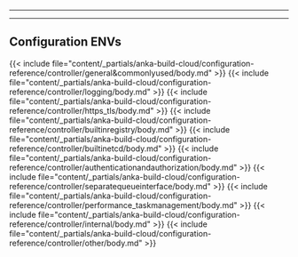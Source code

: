 
---
---
## Configuration ENVs

{{< include file="content/_partials/anka-build-cloud/configuration-reference/controller/general&commonlyused/body.md" >}}
{{< include file="content/_partials/anka-build-cloud/configuration-reference/controller/logging/body.md" >}}
{{< include file="content/_partials/anka-build-cloud/configuration-reference/controller/https_tls/body.md" >}}
{{< include file="content/_partials/anka-build-cloud/configuration-reference/controller/builtinregistry/body.md" >}}
{{< include file="content/_partials/anka-build-cloud/configuration-reference/controller/builtinetcd/body.md" >}}
{{< include file="content/_partials/anka-build-cloud/configuration-reference/controller/authenticationandauthorization/body.md" >}}
{{< include file="content/_partials/anka-build-cloud/configuration-reference/controller/separatequeueinterface/body.md" >}}
{{< include file="content/_partials/anka-build-cloud/configuration-reference/controller/performance_taskmanagement/body.md" >}}
{{< include file="content/_partials/anka-build-cloud/configuration-reference/controller/internal/body.md" >}}
{{< include file="content/_partials/anka-build-cloud/configuration-reference/controller/other/body.md" >}}
